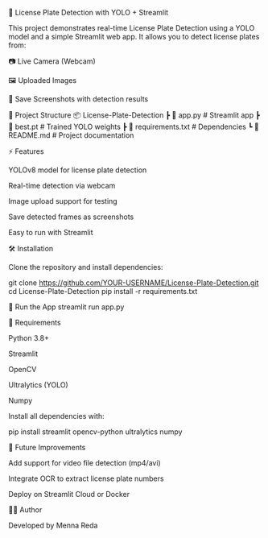 🚗 License Plate Detection with YOLO + Streamlit

This project demonstrates real-time License Plate Detection using a YOLO model and a simple Streamlit web app.
It allows you to detect license plates from:

📷 Live Camera (Webcam)

🖼️ Uploaded Images

📌 Save Screenshots with detection results

📂 Project Structure
📦 License-Plate-Detection
 ┣ 📜 app.py             # Streamlit app
 ┣ 📜 best.pt            # Trained YOLO weights
 ┣ 📜 requirements.txt   # Dependencies
 ┗ 📜 README.md          # Project documentation

⚡ Features

YOLOv8 model for license plate detection

Real-time detection via webcam

Image upload support for testing

Save detected frames as screenshots

Easy to run with Streamlit

🛠️ Installation

Clone the repository and install dependencies:

git clone https://github.com/YOUR-USERNAME/License-Plate-Detection.git
cd License-Plate-Detection
pip install -r requirements.txt

🚀 Run the App
streamlit run app.py

📌 Requirements

Python 3.8+

Streamlit

OpenCV

Ultralytics (YOLO)

Numpy

Install all dependencies with:

pip install streamlit opencv-python ultralytics numpy

🎯 Future Improvements

Add support for video file detection (mp4/avi)

Integrate OCR to extract license plate numbers

Deploy on Streamlit Cloud or Docker

👩‍💻 Author

Developed by Menna Reda
